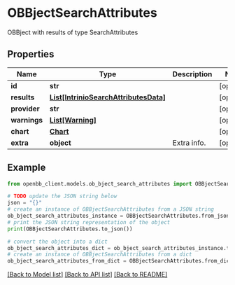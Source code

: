 # OBBjectSearchAttributes

OBBject with results of type SearchAttributes

## Properties

Name | Type | Description | Notes
------------ | ------------- | ------------- | -------------
**id** | **str** |  | [optional] 
**results** | [**List[IntrinioSearchAttributesData]**](IntrinioSearchAttributesData.md) |  | [optional] 
**provider** | **str** |  | [optional] 
**warnings** | [**List[Warning]**](Warning.md) |  | [optional] 
**chart** | [**Chart**](Chart.md) |  | [optional] 
**extra** | **object** | Extra info. | [optional] 

## Example

```python
from openbb_client.models.ob_bject_search_attributes import OBBjectSearchAttributes

# TODO update the JSON string below
json = "{}"
# create an instance of OBBjectSearchAttributes from a JSON string
ob_bject_search_attributes_instance = OBBjectSearchAttributes.from_json(json)
# print the JSON string representation of the object
print(OBBjectSearchAttributes.to_json())

# convert the object into a dict
ob_bject_search_attributes_dict = ob_bject_search_attributes_instance.to_dict()
# create an instance of OBBjectSearchAttributes from a dict
ob_bject_search_attributes_from_dict = OBBjectSearchAttributes.from_dict(ob_bject_search_attributes_dict)
```
[[Back to Model list]](../README.md#documentation-for-models) [[Back to API list]](../README.md#documentation-for-api-endpoints) [[Back to README]](../README.md)


